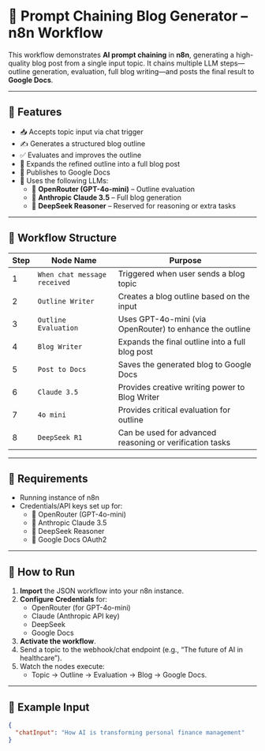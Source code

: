 # 🧠 Prompt Chaining Blog Generator – n8n Workflow

This workflow demonstrates **AI prompt chaining** in **n8n**, generating a high-quality blog post from a single input topic. It chains multiple LLM steps—outline generation, evaluation, full blog writing—and posts the final result to **Google Docs**.

---

## 📌 Features

- 📥 Accepts topic input via chat trigger
- ✍️ Generates a structured blog outline
- ✅ Evaluates and improves the outline
- 📝 Expands the refined outline into a full blog post
- 📄 Publishes to Google Docs
- 🤖 Uses the following LLMs:
  - 🧠 **OpenRouter (GPT-4o-mini)** – Outline evaluation
  - 🧠 **Anthropic Claude 3.5** – Full blog generation
  - 🧠 **DeepSeek Reasoner** – Reserved for reasoning or extra tasks

---

## 🧩 Workflow Structure

| Step | Node Name            | Purpose |
|------|----------------------|---------|
| 1    | `When chat message received` | Triggered when user sends a blog topic |
| 2    | `Outline Writer`     | Creates a blog outline based on the input |
| 3    | `Outline Evaluation` | Uses GPT-4o-mini (via OpenRouter) to enhance the outline |
| 4    | `Blog Writer`        | Expands the final outline into a full blog post |
| 5    | `Post to Docs`       | Saves the generated blog to Google Docs |
| 6    | `Claude 3.5`         | Provides creative writing power to Blog Writer |
| 7    | `4o mini`            | Provides critical evaluation for outline |
| 8    | `DeepSeek R1`        | Can be used for advanced reasoning or verification tasks |

---

## 🔧 Requirements

- Running instance of n8n
- Credentials/API keys set up for:
  - 🧠 OpenRouter (GPT-4o-mini)
  - 🧠 Anthropic Claude 3.5
  - 🧠 DeepSeek Reasoner
  - 📄 Google Docs OAuth2

---

## 🚀 How to Run

1. **Import** the JSON workflow into your n8n instance.
2. **Configure Credentials** for:
   - OpenRouter (for GPT-4o-mini)
   - Claude (Anthropic API key)
   - DeepSeek
   - Google Docs
3. **Activate the workflow**.
4. Send a topic to the webhook/chat endpoint (e.g., “The future of AI in healthcare”).
5. Watch the nodes execute:
   - Topic → Outline → Evaluation → Blog → Google Docs.

---

## 🧪 Example Input

```json
{
  "chatInput": "How AI is transforming personal finance management"
}
